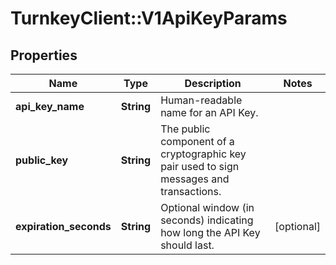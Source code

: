 # TurnkeyClient::V1ApiKeyParams

## Properties
Name | Type | Description | Notes
------------ | ------------- | ------------- | -------------
**api_key_name** | **String** | Human-readable name for an API Key. | 
**public_key** | **String** | The public component of a cryptographic key pair used to sign messages and transactions. | 
**expiration_seconds** | **String** | Optional window (in seconds) indicating how long the API Key should last. | [optional] 

